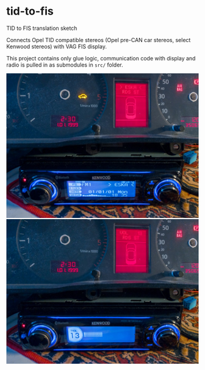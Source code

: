 # tid-to-fis
TID to FIS translation sketch

Connects Opel TID compatible stereos (Opel pre-CAN car stereos, select Kenwood stereos) with VAG FIS display.

This project contains only glue logic, communication code with display and radio is pulled in as submodules in `src/` folder.

![photo showing Kenwood radio and Audi FIS display connected to each other](img/pic1.jpg)
![photo showing Kenwood radio and Audi FIS display connected to each other](img/pic2.jpg)